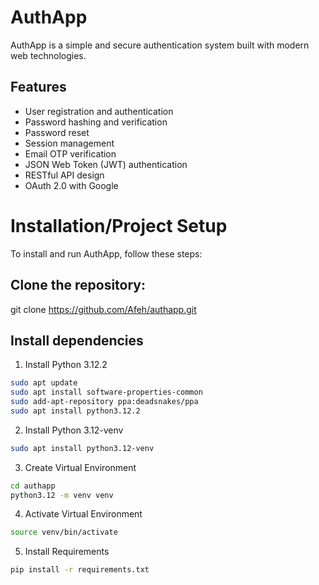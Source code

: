 # AuthApp

AuthApp is a simple and secure authentication system built with modern web technologies.


## Features

- User registration and authentication
- Password hashing and verification
- Password reset
- Session management
- Email OTP verification
- JSON Web Token (JWT) authentication
- RESTful API design
- OAuth 2.0 with Google


# Installation/Project Setup
To install and run AuthApp, follow these steps:

## Clone the repository:
git clone https://github.com/Afeh/authapp.git

## Install dependencies

1. Install Python 3.12.2
```bash
sudo apt update
sudo apt install software-properties-common
sudo add-apt-repository ppa:deadsnakes/ppa
sudo apt install python3.12.2
```

2. Install Python 3.12-venv
```bash
sudo apt install python3.12-venv
```

3. Create Virtual Environment
```bash
cd authapp
python3.12 -m venv venv
```

4. Activate Virtual Environment
```bash
source venv/bin/activate
```

5. Install Requirements
```bash
pip install -r requirements.txt
```